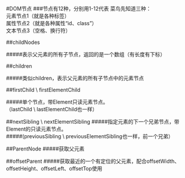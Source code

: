 #DOM节点
###节点有12种，分别用1-12代表
菜鸟先知道三种：<br>元素节点1（就是各种标签）<br>
属性节点2（就是各种属性“id、class”）<br>
文本节点3（空格、换行符）<br>

##childNodes

#####表示父元素的所有子节点，返回的是一个数组（有长度有下标）

##children

#####类似children，表示父元素的所有子节点中的元素节点

##firstChild \ firstElementChild

#####单个节点，带Element只读元素节点。<br>（lastChild \ lastElementChild也一样）

##nextSibling \ nextElementSibling
#####指定元素的下一个兄弟节点，带Element的只读元素节点。<br>
#####(previousSibling \ previousElementSibling也一样，前一个兄弟）

##ParentNode
#####获取父元素

##offsetParent
#####获取最近的一个有定位的父元素，配合offsetWidth、offsetHeight、offsetLeft、offsetTop使用